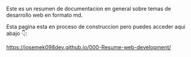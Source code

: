 Este es un resumen de documentacion en general sobre temas de desarrollo web en formato md.

Esta pagina esta en proceso de construccion pero puedes acceder aqui abajo 👇:

https://josemek098dev.github.io/000-Resume-web-development/



